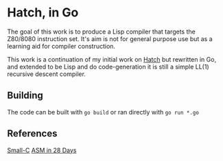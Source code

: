 Hatch, in Go
============

The goal of this work is to produce a Lisp compiler that targets the
Z80/8080 instruction set. It's aim is not for general purpose use but as
a learning aid for compiler construction.

This work is a continuation of my initial work on
[Hatch](https://github.com/bramwelt/hatch) but rewritten in Go, and
extended to be Lisp and do code-generation it is still a simple LL(1)
recursive descent compiler.

Building
--------
The code can be built with `go build` or ran directly with `go run *.go`

References
----------
[Small-C](http://www.drdobbs.com/developer-network-small-c-compiler-book/184415519)
[ASM in 28 Days](https://tutorials.eeems.ca/ASMin28Days/lesson/toc.html)
